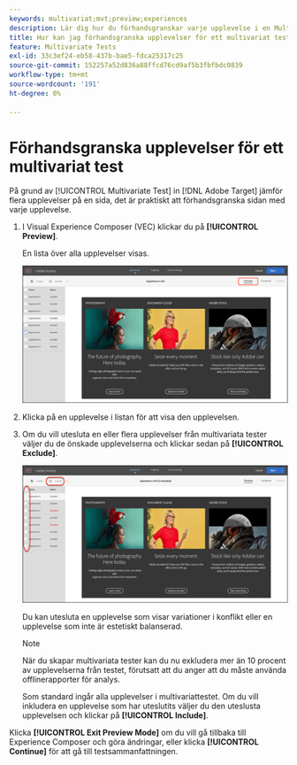 ```yaml
---
keywords: multivariat;mvt;preview;experiences
description: Lär dig hur du förhandsgranskar varje upplevelse i en Multivariate Test-aktivitet (MVT) i Adobe [!DNL Target] med Visual Experience Composer (VEC).
title: Hur kan jag förhandsgranska upplevelser för ett multivariat test (MVT)?
feature: Multivariate Tests
exl-id: 33c3ef24-eb58-437b-bae5-fdca25317c25
source-git-commit: 152257a52d836a88ffcd76cd9af5b3fbfbdc0839
workflow-type: tm+mt
source-wordcount: '191'
ht-degree: 0%

---
```


# Förhandsgranska upplevelser för ett multivariat test

På grund av [!UICONTROL Multivariate Test] in [!DNL Adobe Target] jämför flera upplevelser på en sida, det är praktiskt att förhandsgranska sidan med varje upplevelse.

1. I Visual Experience Composer (VEC) klickar du på **[!UICONTROL Preview]**.

   En lista över alla upplevelser visas.

   ![](assets/preview.png)

1. Klicka på en upplevelse i listan för att visa den upplevelsen.

1. Om du vill utesluta en eller flera upplevelser från multivariata tester väljer du de önskade upplevelserna och klickar sedan på **[!UICONTROL Exclude]**.

   ![Exkludera upplevelser](/help/main/c-activities/c-multivariate-testing/t-create-multivariate-test/assets/preview-mvt-exclude.png)

   Du kan utesluta en upplevelse som visar variationer i konflikt eller en upplevelse som inte är estetiskt balanserad.

   >[!NOTE]
   >
   >När du skapar multivariata tester kan du nu exkludera mer än 10 procent av upplevelserna från testet, förutsatt att du anger att du måste använda offlinerapporter för analys.

   Som standard ingår alla upplevelser i multivariattestet. Om du vill inkludera en upplevelse som har uteslutits väljer du den uteslusta upplevelsen och klickar på **[!UICONTROL Include]**.

Klicka **[!UICONTROL Exit Preview Mode]** om du vill gå tillbaka till Experience Composer och göra ändringar, eller klicka **[!UICONTROL Continue]** för att gå till testsammanfattningen.
